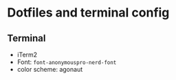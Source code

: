 # Dotfiles and terminal config

## Terminal

- iTerm2
- Font: `font-anonymouspro-nerd-font` 
- color scheme: agonaut
